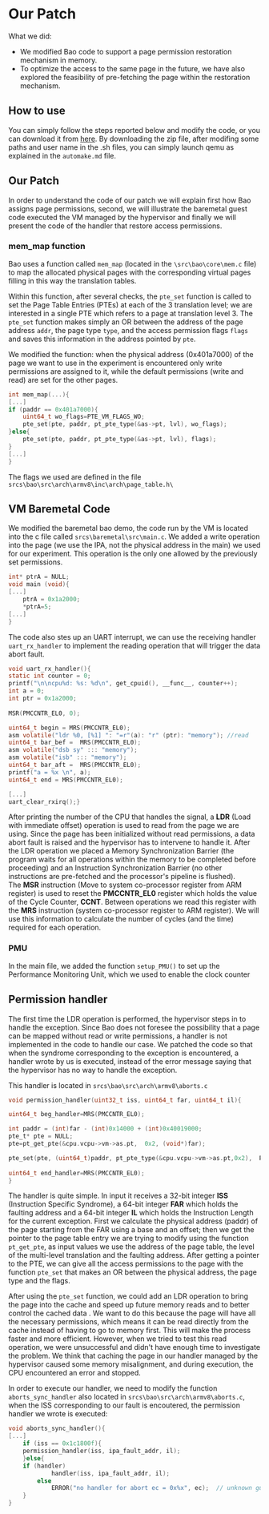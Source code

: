 <!--# Cache-based checkpointing mechanism for High-Availability in Safety Critical Systems -->
# Our Patch
<!--Our paper regarding this topic is in this repo, you can find it [here](https://github.com/AntonioSposito/bao-progetto/blob/main/A2T%20paper.pdf).-->

<!-- What if we wanted to introduce in modern hypervisors a fast cache-based checkpointing mechanism with a low latency and overhead in order to reduce the downtime of the system? Our work focused on studying the feasibility of this mechanism exploiting the cache space efficiently -->

What we did:
- We modified Bao code to support a page permission restoration mechanism in memory.
- To optimize the access to the same page in the future, we have also explored the feasibility of pre-fetching the page within the restoration mechanism.

<!--
## Objectives
During the initialization phase, Bao assigns read and write permissions (and other flags) to each page, allowing VMs to access memory for any operation. We caused a data abort exception fault by setting the VM permissions for a page to write only, after the VM attempts a read operation the exception is raised and the hypervisor has to intervene. Since Bao does not support an handler for this fault, we patched the code by adding a simple handler that calculates the physical address of the page, finds the related page table entry, and restores normal read and write permissions.
To determine the impact of such operation, we measured the time required to execute the VM exit, the time needed to execute the handler we implemented and, finally, the time needed to execute the VM entry; then we compared this data with the time required to do a memory read operation from both disk and cache. By comparing these times, we were able to quantify the impact such a mechanism would have if it was implemented in Bao.
To optimize subsequent memory accesses to the page that caused the fault a pre-fetching of the page could be implemented within the handler itself; unfortunately, we have not been able to add this feature to our handler. -->

## How to use
You can simply follow the steps reported below and modify the code, or you can download it from [here](https://www.mediafire.com/file/ah7v943y2auico1/bao-demos3.zip/file). By downloading the zip file, after modifing some paths and user name in the .sh files, you can simply launch qemu as explained in the `automake.md` file.

## Our Patch
In order to understand the code of our patch we will explain first how Bao assigns page permissions, second, we will illustrate the baremetal guest code executed the VM managed by the hypervisor and finally we will present the code of the handler that restore access permissions.

### mem_map function
Bao uses a function called `mem_map` (located in the `\src\bao\core\mem.c` file) to map the allocated physical pages with the corresponding virtual pages filling in this way the translation tables.

Within this function, after several checks, the `pte_set` function is called to set the Page Table Entries (PTEs) at each of the 3 translation level; we are interested in a single PTE which refers to a page at translation level 3. The `pte_set` function makes simply an OR between the address of the page address `addr`, the page type `type`, and the access permission flags `flags` and saves this information in the address pointed by `pte`.

We  modified the function: when the physical address (0x401a7000) of the page we want to use in the experiment is encountered only write permissions are assigned to it, while the default permissions (write and read) are set for the other pages.

```c
int mem_map(...){
[...]
if (paddr == 0x401a7000){
	uint64_t wo_flags=PTE_VM_FLAGS_WO;
	pte_set(pte, paddr, pt_pte_type(&as->pt, lvl), wo_flags);
}else{
	pte_set(pte, paddr, pt_pte_type(&as->pt, lvl), flags);
}
[...]
}
```

The flags we used are defined in the file `srcs\bao\src\arch\armv8\inc\arch\page_table.h\`


## VM Baremetal Code
We modified the baremetal bao demo, the code run by the VM is located into the c file called `srcs\baremetal\src\main.c`. We added a write operation into the page (we use the IPA, not the physical address in the main) we used for our experiment. This operation is the only one allowed by the previously set permissions. 

```c
int* ptrA = NULL;
void main (void){
[...]
    ptrA = 0x1a2000;
    *ptrA=5;
[...]
}    
```
The code also stes up an UART interrupt, we can use the receiving handler `uart_rx_handler` to implement the reading operation that will trigger the data abort fault.

```c
void uart_rx_handler(){
static int counter = 0;
printf("\n\ncpu%d: %s: %d\n", get_cpuid(), __func__, counter++);
int a = 0;		
int ptr = 0x1a2000;	
 
MSR(PMCCNTR_EL0, 0);	

uint64_t begin = MRS(PMCCNTR_EL0);
asm volatile("ldr %0, [%1] ": "=r"(a): "r" (ptr): "memory"); //read
uint64_t bar_bef =  MRS(PMCCNTR_EL0);
asm volatile("dsb sy" ::: "memory");		
asm volatile("isb" ::: "memory");		
uint64_t bar_aft =  MRS(PMCCNTR_EL0);
printf("a = %x \n", a);	
uint64_t end = MRS(PMCCNTR_EL0);

[...]
uart_clear_rxirq();}
```

After printing the number of the CPU that handles the signal, a **LDR** (Load with immediate offset) operation is used to read from the page we are using. Since the page has been initialized without read permissions, a data abort fault is raised and the hypervisor has to intervene to handle it. After the LDR operation we placed a Memory Synchronization Barrier (the program waits for all operations within the memory to be completed before proceeding) and an Instruction Synchronization Barrier (no other instructions are pre-fetched and the processor's pipeline is flushed).  
The **MSR** instruction (Move to system co-processor register from ARM register) is used to reset the **PMCCNTR_EL0** register which holds the value of the Cycle Counter, **CCNT**. Between operations we read this register with the **MRS** instruction (system co-processor register to ARM register). We will use this information to calculate the number of cycles (and the time) required for each operation. 

### PMU
In the main file, we added the function `setup_PMU()` to set up the Performance Monitoring Unit, which we used to enable the clock counter

## Permission handler
The first time the LDR operation is performed, the hypervisor steps in to handle the exception. Since Bao does not foresee the possibility that a page can be mapped without read or write permissions, a handler is not implemented in the code to handle our case. We patched the code so that when the syndrome corresponding to the exception is encountered, a handler wrote by us is executed, instead of the error message saying that the hypervisor has no way to handle the exception.

This handler is located in `srcs\bao\src\arch\armv8\aborts.c`
```c
void permission_handler(uint32_t iss, uint64_t far, uint64_t il){

uint64_t beg_handler=MRS(PMCCNTR_EL0);

int paddr = (int)far - (int)0x14000 + (int)0x40019000;
pte_t* pte = NULL;
pte=pt_get_pte(&cpu.vcpu->vm->as.pt,  0x2, (void*)far);

pte_set(pte, (uint64_t)paddr, pt_pte_type(&cpu.vcpu->vm->as.pt,0x2),  PTE_VM_FLAGS);
	
uint64_t end_handler=MRS(PMCCNTR_EL0);
}
```

The handler is quite simple. In input it receives a 32-bit integer **ISS** (Instruction Specific Syndrome), a 64-bit integer **FAR** which holds the faulting address and a 64-bit integer **IL** which holds the Instruction Length for the current exception. First we calculate the physical address (paddr) of the page starting from the FAR using a base and an offset; then we get the pointer to the page table entry we are trying to modify using the function `pt_get_pte`, as input values we use the address of the page table, the level of the multi-level translation and the faulting address. After getting a pointer to the PTE, we can give all the access permissions to the page with the function `pte_set` that makes an OR between the physical address, the page type and the flags. 

After using the `pte_set` function, we could add an LDR operation to bring the page into the cache and speed up future memory reads and to better control the cached data <!--(achieving in this way a chache based checkpointing system)-->. We want to do this because the page will have all the necessary permissions, which means it can be read directly from the cache instead of having to go to memory first. This will make the process faster and more efficient. However, when we tried to test this read operation, we were unsuccessful and didn't have enough time to investigate the problem. We think that caching the page in our handler managed by the hypervisor caused some memory misalignment, and during execution, the CPU encountered an error and stopped.

In order to execute our handler, we need to modify the function `aborts_sync_handler` also located in `srcs\bao\src\arch\armv8\aborts.c`, when the ISS corresponding to our fault is encoutered, the permission handler we wrote is executed:

```c
void aborts_sync_handler(){
[...]
    if (iss == 0x1c1800f){
	permission_handler(iss, ipa_fault_addr, il);
    }else{
	if (handler)
        	handler(iss, ipa_fault_addr, il);
    	else
        	ERROR("no handler for abort ec = 0x%x", ec);  // unknown guest exception
    }
}
```

<!--## Results and conclusions -->
<!--You can read our results and conclusions in [our paper](https://github.com/AntonioSposito/bao-progetto/blob/main/A2T%20paper.pdf) -->

